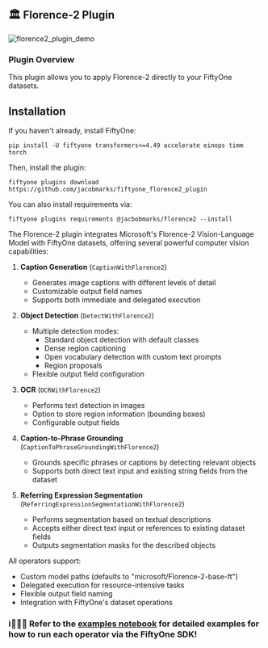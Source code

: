 ## 🏛️ Florence-2 Plugin

![florence2_plugin_demo](assets/florence2-plugin.gif)

### Plugin Overview

This plugin allows you to apply Florence-2 directly to your FiftyOne datasets.

## Installation

If you haven't already, install FiftyOne:

```shell
pip install -U fiftyone transformers<=4.49 accelerate einops timm torch 
```

Then, install the plugin:

```shell
fiftyone plugins download https://github.com/jacobmarks/fiftyone_florence2_plugin
```

You can also install requirements via:

```shell
fiftyone plugins requirements @jacbobmarks/florence2 --install
```

The Florence-2 plugin integrates Microsoft's Florence-2 Vision-Language Model with FiftyOne datasets, offering several powerful computer vision capabilities:

1. **Caption Generation** (`CaptionWithFlorence2`)
   - Generates image captions with different levels of detail
   - Customizable output field names
   - Supports both immediate and delegated execution

2. **Object Detection** (`DetectWithFlorence2`)
   - Multiple detection modes:
     - Standard object detection with default classes
     - Dense region captioning
     - Open vocabulary detection with custom text prompts
     - Region proposals
   - Flexible output field configuration

3. **OCR** (`OCRWithFlorence2`)
   - Performs text detection in images
   - Option to store region information (bounding boxes)
   - Configurable output fields

4. **Caption-to-Phrase Grounding** (`CaptionToPhraseGroundingWithFlorence2`)
   - Grounds specific phrases or captions by detecting relevant objects
   - Supports both direct text input and existing string fields from the dataset

5. **Referring Expression Segmentation** (`ReferringExpressionSegmentationWithFlorence2`)
   - Performs segmentation based on textual descriptions
   - Accepts either direct text input or references to existing dataset fields
   - Outputs segmentation masks for the described objects

All operators support:
- Custom model paths (defaults to "microsoft/Florence-2-base-ft")
- Delegated execution for resource-intensive tasks
- Flexible output field naming
- Integration with FiftyOne's dataset operations

### ℹ👨🏽‍💻 Refer to the [examples notebook](example_sdk_operators.ipynb) for detailed examples for how to run each operator via the FiftyOne SDK!